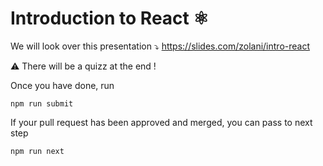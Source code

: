 # Introduction to React ⚛️
  
We will look over this presentation ⤵️
https://slides.com/zolani/intro-react

⚠️ There will be a quizz at the end !


Once you have done, run 
```
npm run submit
```

If your pull request has been approved and merged, you can pass to next step
```
npm run next
```